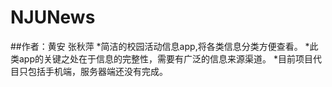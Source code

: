 # NJUNews
##作者：黄安   张秋萍
*简洁的校园活动信息app,将各类信息分类方便查看。
*此类app的关键之处在于信息的完整性，需要有广泛的信息来源渠道。
*目前项目代目只包括手机端，服务器端还没有完成。
